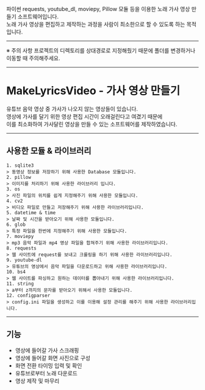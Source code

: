 파이썬 requests, youtube_dl, moviepy, Pillow 모듈 등을 이용한 노래 가사 영상 만들기 소프트웨어입니다.   
노래 가사 영상을 편집하고 제작하는 과정을 사람이 최소한으로 할 수 있도록 하는 목적입니다.   

---

※ 주의 사항
프로젝트의 디렉토리를 상대경로로 지정해줬기 때문에 폴더를 변경하거나
이동할 때 주의해주세요.   

---

# MakeLyricsVideo - 가사 영상 만들기
유튜브 음악 영상 중 가사가 나오지 않는 영상들이 있습니다.   
영상에 가사를 달기 위한 영상 편집 시간이 오래걸린다고 여겼기 때문에   
이를 최소화하여 가사달린 영상을 만들 수 있는 소프트웨어를 제작하였습니다.   

---

## 사용한 모듈 & 라이브러리
    1. sqlite3
    > 동영상 정보를 저장하기 위해 사용한 Database 모듈입니다.
    2. pillow
    > 이미지를 처리하기 위해 사용한 라이브러리 입니다.
    3. os
    > 사진 파일의 위치를 쉽게 지정해주기 위해 사용한 모듈입니다.
    4. cv2
    > 비디오 파일로 만들고 저장해주기 위해 사용한 라이브러리입니다.
    5. datetime & time
    > 날짜 및 시간을 받아오기 위해 사용한 모듈입니다.
    6. glob
    > 특정 파일을 한번에 지정해주기 위해 사용한 모듈입니다.
    7. moviepy
    > mp3 음악 파일과 mp4 영상 파일을 합쳐주기 위해 사용한 라이브러리입니다.
    8. requests
    > 웹 사이트에 request를 보내고 크롤링을 하기 위해 사용한 라이브러리입니다.
    9. youtube-dl
    > 유튜브의 영상에서 음악 파일을 다운로드하고 위해 사용한 라이브러리입니다.
    10. bs4
    > 웹 사이트를 파싱하고 원하는 데이터를 뽑아내기 위해 사용한 라이브러리입니다. 
    11. string
    > a부터 z까지의 문자를 받아오기 위해서 사용한 모듈입니다.
    12. configparser
    > config.ini 파일을 생성하고 이를 이용해 설정 관리를 해주기 위해 사용한 라이브러리입니다.

---

## 기능
- 영상에 들어갈 가사 스크래핑
- 영상에 들어갈 화면 사진으로 구성
- 화면 전환 타이밍 입력 및 확인
- 유튜브로부터 노래 다운로드
- 영상 제작 및 마무리
